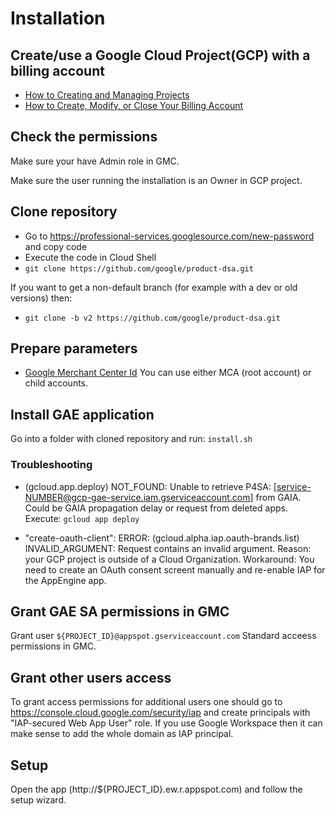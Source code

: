 # Installation

## Create/use a Google Cloud Project(GCP) with a billing account

* [How to Creating and Managing Projects](https://cloud.google.com/resource-manager/docs/creating-managing-projects)
* [How to Create, Modify, or Close Your Billing Account](https://cloud.google.com/billing/docs/how-to/manage-billing-account)


## Check the permissions
Make sure your have Admin role in GMC.

Make sure the user running the installation is an Owner in GCP project.


## Clone repository

* Go to https://professional-services.googlesource.com/new-password and copy code
* Execute the code in Cloud Shell
* `git clone https://github.com/google/product-dsa.git`

If you want to get a non-default branch (for example with a dev or old versions) then:
* `git clone -b v2 https://github.com/google/product-dsa.git`


## Prepare parameters

* [Google Merchant Center Id](https://support.google.com/merchants/answer/188924?hl=en)
  You can use either MCA (root account) or child accounts.


## Install GAE application
Go into a folder with cloned repository and run: `install.sh`


### Troubleshooting

* (gcloud.app.deploy) NOT_FOUND: Unable to retrieve P4SA: [service-NUMBER@gcp-gae-service.iam.gserviceaccount.com] from GAIA. Could be GAIA propagation delay or request from deleted apps.
Execute: `gcloud app deploy`

* "create-oauth-client": ERROR: (gcloud.alpha.iap.oauth-brands.list) INVALID_ARGUMENT: Request contains an invalid argument.
Reason: your GCP project is outside of a Cloud Organization.
Workaround: You need to create an OAuth consent screent manually and re-enable IAP for the AppEngine app.


## Grant GAE SA permissions in GMC
Grant user `${PROJECT_ID}@appspot.gserviceaccount.com` Standard acceess permissions in GMC.


## Grant other users access
To grant access permissions for additional users one should go to https://console.cloud.google.com/security/iap 
and create principals with "IAP-secured Web App User" role.
If you use Google Workspace then it can make sense to add the whole domain as IAP principal.


## Setup

Open the app (http://${PROJECT_ID}.ew.r.appspot.com) and follow the setup wizard.
